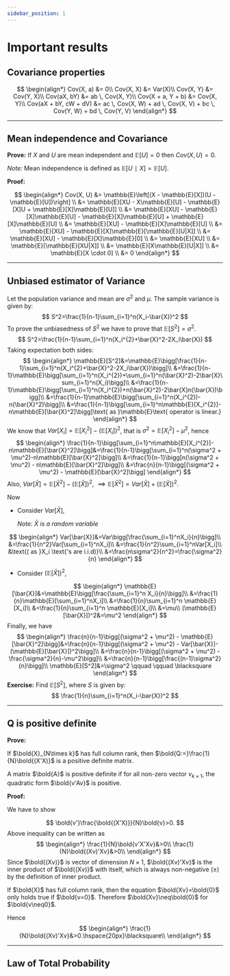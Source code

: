 ```yaml
---
sidebar_position: 1
---
```


# Important results

## Covariance properties

$$
\begin{align*}
Cov(X, a) &= 0\\
Cov(X, X) &= Var(X)\\
Cov(X, Y) &= Cov(Y, X)\\
Cov(aX, bY) &= ab \, Cov(X, Y)\\
Cov(X + a, Y + b) &= Cov(X, Y)\\
Cov(aX + bY, cW + dV) &= ac \, Cov(X, W) + ad \, Cov(X, V) + bc \, Cov(Y, W) + bd \, Cov(Y, V)
\end{align*} 
$$

---

## Mean independence and Covariance

**Prove:** If $X$ and $U$ are mean independent and $\mathbb{E}[U]=0$ then $Cov(X,U)=0$.

*Note:* Mean independence is defined as $\mathbb{E}[U∣X]=\mathbb{E}[U]$.

**Proof:**

$$
\begin{align*}
Cov(X, U) &= \mathbb{E}\left[(X - \mathbb{E}[X])(U - \mathbb{E}[U])\right] \\
&= \mathbb{E}[XU - X\mathbb{E}[U] - \mathbb{E}[X]U + \mathbb{E}[X]\mathbb{E}[U]] \\
&= \mathbb{E}[XU] - \mathbb{E}[X]\mathbb{E}[U] - \mathbb{E}[X]\mathbb{E}[U] + \mathbb{E}[X]\mathbb{E}[U] \\
&= \mathbb{E}[XU] - \mathbb{E}[X]\mathbb{E}[U] \\
&= \mathbb{E}[XU] - \mathbb{E}[X]\mathbb{E}[\mathbb{E}[U|X]] \\
&= \mathbb{E}[XU] - \mathbb{E}[X]\mathbb{E}[0] \\
&= \mathbb{E}[XU] \\
&= \mathbb{E}[\mathbb{E}[XU|X]] \\
&= \mathbb{E}[X\mathbb{E}[U|X]] \\
&= \mathbb{E}[X \cdot 0] \\
&= 0
\end{align*}
$$

---

## Unbiased estimator of Variance

Let the population variance and mean are $\sigma^2$ and $\mu$. The sample variance is given by:
$$
S^2=\frac{1}{n-1}\sum_{i=1}^n(X_i-\bar{X})^2
$$
To prove the unbiasedness of $S^2$ we have to prove that $\mathbb{E}[S^2]=\sigma^2$.
$$
S^2=\frac{1}{n-1}\sum_{i=1}^n(X_i^{2}+\bar{X}^2-2X_i\bar{X})
$$
Taking expectation both sides:
$$
\begin{align*}
\mathbb{E}[S^2]&=\mathbb{E}\bigg[\frac{1}{n-1}\sum_{i=1}^n(X_i^{2}+\bar{X}^2-2X_i\bar{X})\bigg]\\
&=\frac{1}{n-1}\mathbb{E}\bigg[\sum_{i=1}^n(X_i^{2})+\sum_{i=1}^n(\bar{X}^2)-2\bar{X}\sum_{i=1}^n(X_i)\bigg]\\
&=\frac{1}{n-1}\mathbb{E}\bigg[\sum_{i=1}^n(X_i^{2})+n(\bar{X}^2)-2\bar{X}n(\bar{X})\bigg]\\
&=\frac{1}{n-1}\mathbb{E}\bigg[\sum_{i=1}^n(X_i^{2})-n(\bar{X}^2)\bigg]\\
&=\frac{1}{n-1}\bigg[\sum_{i=1}^n\mathbb{E}[X_i^{2}]-n\mathbb{E}[\bar{X}^2]\bigg]\text{ as }\mathbb{E}\text{ operator is linear.}
\end{align*}
$$
We know that $Var[X_i]=\mathbb{E}[X_i^2] - (\mathbb{E}[X_i])^2$, that is $\sigma^2=\mathbb{E}[X_i^2] - \mu^2$, hence
$$
\begin{align*}
\frac{1}{n-1}\bigg[\sum_{i=1}^n\mathbb{E}[X_i^{2}]-n\mathbb{E}[\bar{X}^2]\bigg]&=\frac{1}{n-1}\bigg[\sum_{i=1}^n(\sigma^2 + \mu^2)-n\mathbb{E}[\bar{X}^2]\bigg]\\
&=\frac{1}{n-1}\bigg[n(\sigma^2 + \mu^2) - n\mathbb{E}[\bar{X}^2]\bigg]\\
&=\frac{n}{n-1}\bigg[(\sigma^2 + \mu^2) - \mathbb{E}[\bar{X}^2]\bigg]
\end{align*}
$$
Also, $Var[\bar{X}]=\mathbb{E}[\bar{X}^2]-(\mathbb{E}[\bar{X}])^2$, $\implies \mathbb{E}[\bar{X}^2]=Var[\bar{X}]+(\mathbb{E}[\bar{X}])^2$.

Now
* Consider $Var[\bar{X}]$,

  *Note: $\bar{X}$ is a random variable*

$$
\begin{align*}
Var[\bar{X}]&=Var\bigg[\frac{\sum_{i=1}^nX_i}{n}\bigg]\\
&=\frac{1}{n^2}Var[\sum_{i=1}^nX_i]\\
&=\frac{1}{n^2}\sum_{i=1}^nVar[X_i]\\
&\text{( as }X_i \text{'s are  i.i.d)}\\
&=\frac{n\sigma^2}{n^2}=\frac{\sigma^2}{n}
\end{align*}
$$

* Consider $(\mathbb{E}[\bar{X}])^2$, 
  
$$
\begin{align*}
\mathbb{E}[\bar{X}]&=\mathbb{E}\bigg[\frac{\sum_{i=1}^n X_i}{n}\bigg]\\
&=\frac{1}{n}\mathbb{E}[\sum_{i=1}^nX_i]\\
&=\frac{1}{n}\sum_{i=1}^n \mathbb{E}[X_i]\\
&=\frac{1}{n}\sum_{i=1}^n \mathbb{E}[X_i]\\
&=\mu\\
(\mathbb{E}[\bar{X}])^2&=\mu^2
\end{align*}
$$
Finally, we have
$$
\begin{align*}
\frac{n}{n-1}\bigg[(\sigma^2 + \mu^2) - \mathbb{E}[\bar{X}^2]\bigg]&=\frac{n}{n-1}\bigg[(\sigma^2 + \mu^2) - Var[\bar{X}]-(\mathbb{E}[\bar{X}])^2\bigg]\\
&=\frac{n}{n-1}\bigg[(\sigma^2 + \mu^2) - \frac{\sigma^2}{n}-\mu^2\bigg]\\
&=\frac{n}{n-1}\bigg[\frac{(n-1)\sigma^2}{n}\bigg]\\
\mathbb{E}[S^2]&=\sigma^2 \qquad \qquad \blacksquare
\end{align*}
$$
**Exercise:** Find $\mathbb{E}[S^2]$, where $S$ is given by:
$$
\frac{1}{n}\sum_{i=1}^n(X_i-\bar{X})^2
$$

---
## Q is positive definite

**Prove:** 

If $\bold{X}_{N\times k}$ has full column rank, then $\bold{Q:=}\frac{1}{N}\bold{(X'X)}$ is a positive definite matrix.

A matrix $\bold{A}$ is positive definite if for all non-zero vector $v_{k\times 1}$, the quadratic form $\bold{v′Av}$ is positive.

**Proof:**

We have to show

$$
\bold{v'}\frac{\bold{(X'X)}}{N}\bold{v}>0.
$$
Above inequality can be written as
$$
\begin{align*}
    \frac{1}{N}\bold{v'X'Xv}&>0\\
    \frac{1}{N}\bold{(Xv)'Xv}&>0\\
\end{align*}
$$
Since $\bold{(Xv)}$ is vector of dimension $N \times 1$, $\bold{(Xv)'Xv}$ is the inner product of $\bold{(Xv)}$ with itself, which is always non-negative $(\geq)$ by the definition of inner product.

If $\bold{X}$ has full column rank, then the equation $\bold{Xv}=\bold{0}$ only holds true if $\bold{v=0}$. Therefore $\bold{Xv}\neq\bold{0}$ for $\bold{v\neq0}$.

Hence
$$
\begin{align*}
    \frac{1}{N}\bold{(Xv)'Xv}&>0.\hspace{20px}\blacksquare\\
\end{align*}
$$

---

## Law of Total Probability